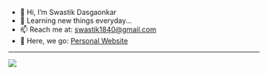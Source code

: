 - 👋 Hi, I’m Swastik Dasgaonkar
- 🌱 Learning new things everyday...
- 📫 Reach me at: swastik1840@gmail.com
- 🚀 Here, we go: [Personal Website](https://swasdas.github.io/)
<hr>

<p align="left"> <img src="https://komarev.com/ghpvc/?username=swastik-dasgaonkar&label=Profile%20Views&color=brightgreen&style=plastic"/> </p>

<!---
- 👀 I’m interested in AI-Machine Learning and Data Science

- I love❤️ interacting with people around the world🌎, experiencing different cultures, and exploring the world's perspectives🔥 on design, business and technology💻.


srdasg/srdasg is a ✨ special ✨ repository because its `README.md` (this file) appears on your GitHub profile.
You can click the Preview link to take a look at your changes.
--->
